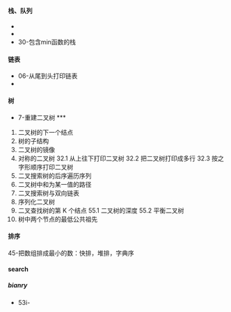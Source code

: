 #### 栈、队列  
- 
-
- 30-包含min函数的栈


#### 链表   
- 06-从尾到头打印链表  
- 


#### 树

- 7-重建二叉树 ***

1. 二叉树的下一个结点
2.  树的子结构
3.  二叉树的镜像
4.  对称的二叉树
32.1 从上往下打印二叉树
32.2 把二叉树打印成多行
32.3 按之字形顺序打印二叉树
33. 二叉搜索树的后序遍历序列
34. 二叉树中和为某一值的路径
36. 二叉搜索树与双向链表
37. 序列化二叉树
54. 二叉查找树的第 K 个结点
55.1 二叉树的深度
55.2 平衡二叉树
68. 树中两个节点的最低公共祖先


#### 排序
45-把数组排成最小的数：快排，堆排，字典序


#### search   
##### bianry   
- 53i-